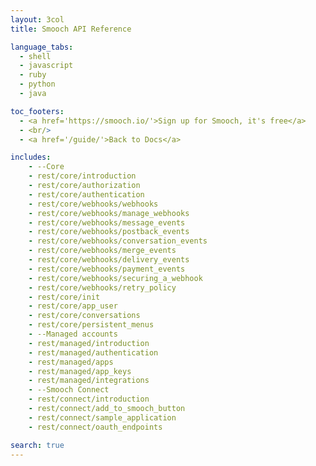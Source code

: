 ```yaml
---
layout: 3col
title: Smooch API Reference

language_tabs:
  - shell
  - javascript
  - ruby
  - python
  - java

toc_footers:
  - <a href='https://smooch.io/'>Sign up for Smooch, it's free</a>
  - <br/>
  - <a href='/guide/'>Back to Docs</a>

includes:
    - --Core
    - rest/core/introduction
    - rest/core/authorization
    - rest/core/authentication
    - rest/core/webhooks/webhooks
    - rest/core/webhooks/manage_webhooks
    - rest/core/webhooks/message_events
    - rest/core/webhooks/postback_events
    - rest/core/webhooks/conversation_events
    - rest/core/webhooks/merge_events
    - rest/core/webhooks/delivery_events
    - rest/core/webhooks/payment_events
    - rest/core/webhooks/securing_a_webhook
    - rest/core/webhooks/retry_policy
    - rest/core/init
    - rest/core/app_user
    - rest/core/conversations
    - rest/core/persistent_menus
    - --Managed accounts
    - rest/managed/introduction
    - rest/managed/authentication
    - rest/managed/apps
    - rest/managed/app_keys
    - rest/managed/integrations
    - --Smooch Connect
    - rest/connect/introduction
    - rest/connect/add_to_smooch_button
    - rest/connect/sample_application
    - rest/connect/oauth_endpoints

search: true
---
```

